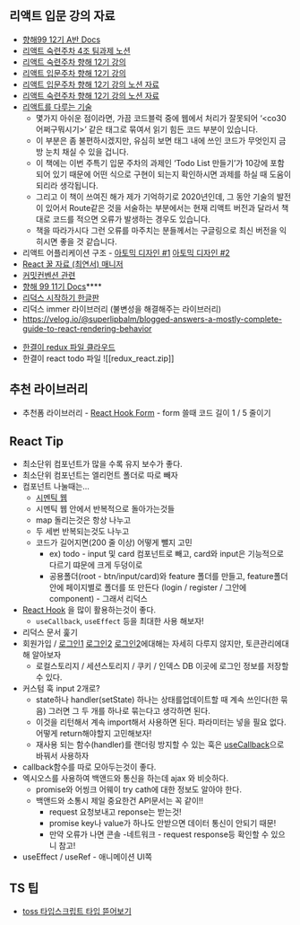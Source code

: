 
## 리액트 입문 강의 자료
* [향해99 12기 A반 Docs](https://teamsparta.notion.site/99-12-A-Docs-b99bd1dbd97e42a9848e3ab4628a829d)
* [리액트 숙련주차 4조 팀과제 노션](https://teamsparta.notion.site/React-4-61ba1b4f027649bda3cd82ee7ddf4e2d)
* [리액트 숙련주차 향해 12기 강의](https://online.spartacodingclub.kr/enrolleds/63e2397bd95d13d100ca91de/rounds/63e20738118ac7ca3cb6bee2/roadmap)
* [리액트 입문주차 향해 12기 강의](https://online.spartacodingclub.kr/enrolleds/63dc4e87d4a7abb747f0627f/rounds/63da41c27c96434df1658ba5/roadmap)
* [리액트 입문주차 향해 12기 강의 노션 자료](https://teamsparta.notion.site/React-79b29fd64b0349a5b243f8c88e0ba7af)
* [리액트 숙련주차 향해 12기 강의 노션 자료](https://teamsparta.notion.site/React-63624a89979f468383fbbd8b6d5ffa7e)
* [리액트를 다루는 기술](https://thebook.io/080203/)
	* 몇가지 아쉬운 점이라면, 가끔 코드블럭 중에 웹에서 처리가 잘못되어 ‘<co30어쩌구뭐시기>’ 같은 태그로 묶여서 읽기 힘든 코드 부분이 있습니다. 
	* 이 부분은 좀 불편하시겠지만, 유심히 보면 태그 내에 쓰인 코드가 무엇인지 금방 눈치 채실 수 있을 겁니다. 
	* 이 책에는 이번 주특기 입문 주차의 과제인 ‘Todo List 만들기’가 10강에 포함되어 있기 때문에 어떤 식으로 구현이 되는지 확인하시면 과제를 하실 때 도움이 되리라 생각됩니다. 
	* 그리고 이 책이 쓰여진 해가 제가 기억하기로 2020년인데, 그 동안 기술의 발전이 있어서 Route같은 것을 서술하는 부분에서는 현재 리액트 버전과 달라서 책대로 코드를 적으면 오류가 발생하는 경우도 있습니다. 
	* 책을 따라가시다 그런 오류를 마주치는 분들께서는 구글링으로 최신 버전을 익히시면 좋을 것 같습니다. 
* 리액트 어플리케이션 구조 - [아토믹 디자인 #1](https://ui.toast.com/weekly-pick/ko_20200213) [아토믹 디자인 #2](https://fe-developers.kakaoent.com/2022/220505-how-page-part-use-atomic-design-system/)
* [React 꿀 자료 (최연서) 매니저](https://perfect-basin-607.notion.site/React-ba64cf4f06e24701afd4cd8bc05c5915)
* [커밋컨벤션 관련](https://jane-aeiou.tistory.com/93) 
* [향해 99 11기 Docs](https://velog.io/@tchaikovsky/REACT-token-expiration-date-settings%EB%A1%9C%EA%B7%B8%EC%9D%B8%EC%9C%A0%EC%A7%80-%EC%9E%90%EB%8F%99-%EB%A1%9C%EA%B7%B8%EC%95%84%EC%9B%83)****
* [리덕스 시작하기 한글판](https://ko.redux.js.org/introduction/getting-started/)
* 리덕스 immer 라이브러리 (불변성을 해결해주는 라이브러리)
* https://velog.io/@superlipbalm/blogged-answers-a-mostly-complete-guide-to-react-rendering-behavior
- [한결이 redux 파일 클라우드](https://drive.google.com/drive/folders/12yPCG9-sOHa1ejAbQ9bbK6M-9ro0lO_h?usp=sharing)
- 한결이 react todo 파일
![[redux_react.zip]]
## 추천 라이브러리
* 추천폼 라이브러리 - [React Hook Form](https://react-hook-form.com/) - form 쓸때 코드 길이 1 / 5 줄이기

## React Tip
* 최소단위 컴포넌트가 많을 수록 유지 보수가 좋다.
* 최소단위 컴포넌트는 엘리먼트 폴더로 따로 빼자
* 컴포넌트 나눌때는...
	* [시멘틱 웹](https://brunch.co.kr/@tigrisdesign/7) 
	* 시멘틱 웹 안에서 반복적으로 돌아가는것들
	* map 돌리는것은 항상 나누고
	* 두 세번 반복되는것도 나누고
	* 코드가 길어지면(200 줄 이상) 어떻게 뺄지 고민
		* ex) todo - input 및 card 컴포넌트로 빼고, card와 input은 기능적으로 다르기 땨문에 크게 두덩이로 
		* 공용폴더(root - btn/input/card)와 feature 폴더를 만들고, feature폴더 안에 페이지별로 폴더를 또 만든다 (login / register / 그안에 component) - 그래서 리덕스
* [React Hook](https://perfect-basin-607.notion.site/React-Hooks-3d5f29f488cf4f5eaa6c9d8d2bd05ed1) 을 많이 활용하는것이 좋다.
	* `useCallback`, `useEffect` 등을 최대한 사용 해보자!
* 리덕스 문서 훑기 
* 회원가입 / [로그인1](https://han-um.tistory.com/17) [로그인2](https://velog.io/@tchaikovsky/REACT-token-expiration-date-settings%EB%A1%9C%EA%B7%B8%EC%9D%B8%EC%9C%A0%EC%A7%80-%EC%9E%90%EB%8F%99-%EB%A1%9C%EA%B7%B8%EC%95%84%EC%9B%83) [로그인2](https://kdinner.tistory.com/100)에대해는 자세히 다루지 않지만, 토큰관리에대해 알아보자 
	* 로컬스토리지 / 세션스토리지 / 쿠키 / 인덱스 DB 이곳에 로그인 정보를 저장할 수 있다.
* 커스텀 훅 input 2개로?
	* state하나 handler(setState) 하나는 상태를업데이트할 때 계속 쓰인다(한 묶음) 그러면 그 두 개를 하나로 묶는다고 생각하면 된다. 
	* 이것을 리턴해서 계속 import해서 사용하면 된다. 파라미터는 넣을 필요 없다. 어떻게 return해야할지 고민해보자!
	* 재사용 되는 함수(handler)를 랜더링 방지할 수 있는 훅은 [useCallback](https://yceffort.kr/2022/05/useEvent)으로 바꿔서 사용하자
* callback함수를 따로 모아두는것이 좋다. 
* 엑시오스를 사용하여 백앤드와 통신을 하는데 ajax 와 비슷하다.
	* promise와 어씽크 어웨이 try cath에 대한 정보도 알아야 한다.
	* 백앤드와 소통시 제일 중요한건 API문서는 꼭 같이!!
		* request 요청보내고 reponse는 받는것!
		* promise key나 value가 하나도 안받으면 데이터 통신이 안되기 때문!
		* 만약 오류가 나면 콘솔 -네트워크 - request response등 확인할 수 있으니 참고!
* useEffect / useRef - 애니메이션 UI쪽


## TS 팁

* [toss 타입스크립트 타입 뜯어보기](https://toss.tech/article/typescript-type-compatibility)

